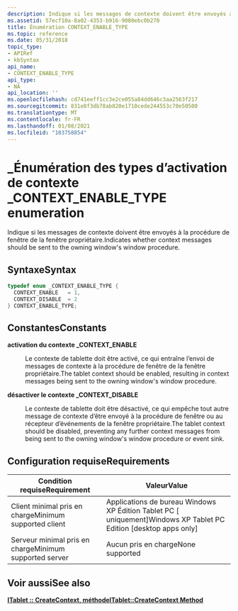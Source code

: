 ```yaml
---
description: Indique si les messages de contexte doivent être envoyés à la procédure de fenêtre de la fenêtre propriétaire.
ms.assetid: 57ecf10a-8a02-4353-b916-9080ebc0b270
title: Énumération CONTEXT_ENABLE_TYPE
ms.topic: reference
ms.date: 05/31/2018
topic_type:
- APIRef
- kbSyntax
api_name:
- CONTEXT_ENABLE_TYPE
api_type:
- NA
api_location: ''
ms.openlocfilehash: cd741eeff1cc3e2ce055a84dd646c3aa2563f217
ms.sourcegitcommit: 831e8f3db78ab820e1710cede244553c70e50500
ms.translationtype: MT
ms.contentlocale: fr-FR
ms.lasthandoff: 01/08/2021
ms.locfileid: "103758854"
---
```

# <a name="context_enable_type-enumeration"></a><span data-ttu-id="0450d-103">\_Énumération des types d’activation de contexte \_</span><span class="sxs-lookup"><span data-stu-id="0450d-103">CONTEXT\_ENABLE\_TYPE enumeration</span></span>

<span data-ttu-id="0450d-104">Indique si les messages de contexte doivent être envoyés à la procédure de fenêtre de la fenêtre propriétaire.</span><span class="sxs-lookup"><span data-stu-id="0450d-104">Indicates whether context messages should be sent to the owning window's window procedure.</span></span>

## <a name="syntax"></a><span data-ttu-id="0450d-105">Syntaxe</span><span class="sxs-lookup"><span data-stu-id="0450d-105">Syntax</span></span>


```C++
typedef enum _CONTEXT_ENABLE_TYPE { 
  CONTEXT_ENABLE   = 1,
  CONTEXT_DISABLE  = 2
} CONTEXT_ENABLE_TYPE;
```



## <a name="constants"></a><span data-ttu-id="0450d-106">Constantes</span><span class="sxs-lookup"><span data-stu-id="0450d-106">Constants</span></span>

<dl> <dt>

<span data-ttu-id="0450d-107"><span id="CONTEXT_ENABLE"></span><span id="context_enable"></span>**activation du contexte \_**</span><span class="sxs-lookup"><span data-stu-id="0450d-107"><span id="CONTEXT_ENABLE"></span><span id="context_enable"></span>**CONTEXT\_ENABLE**</span></span>
</dt> <dd>

<span data-ttu-id="0450d-108">Le contexte de tablette doit être activé, ce qui entraîne l’envoi de messages de contexte à la procédure de fenêtre de la fenêtre propriétaire.</span><span class="sxs-lookup"><span data-stu-id="0450d-108">The tablet context should be enabled, resulting in context messages being sent to the owning window's window procedure.</span></span>

</dd> <dt>

<span data-ttu-id="0450d-109"><span id="CONTEXT_DISABLE"></span><span id="context_disable"></span>**désactiver le contexte \_**</span><span class="sxs-lookup"><span data-stu-id="0450d-109"><span id="CONTEXT_DISABLE"></span><span id="context_disable"></span>**CONTEXT\_DISABLE**</span></span>
</dt> <dd>

<span data-ttu-id="0450d-110">Le contexte de tablette doit être désactivé, ce qui empêche tout autre message de contexte d’être envoyé à la procédure de fenêtre ou au récepteur d’événements de la fenêtre propriétaire.</span><span class="sxs-lookup"><span data-stu-id="0450d-110">The tablet context should be disabled, preventing any further context messages from being sent to the owning window's window procedure or event sink.</span></span>

</dd> </dl>

## <a name="requirements"></a><span data-ttu-id="0450d-111">Configuration requise</span><span class="sxs-lookup"><span data-stu-id="0450d-111">Requirements</span></span>



| <span data-ttu-id="0450d-112">Condition requise</span><span class="sxs-lookup"><span data-stu-id="0450d-112">Requirement</span></span> | <span data-ttu-id="0450d-113">Valeur</span><span class="sxs-lookup"><span data-stu-id="0450d-113">Value</span></span> |
|-------------------------------------|---------------------------------------------------------------|
| <span data-ttu-id="0450d-114">Client minimal pris en charge</span><span class="sxs-lookup"><span data-stu-id="0450d-114">Minimum supported client</span></span><br/> | <span data-ttu-id="0450d-115">Applications de bureau Windows XP Édition Tablet PC \[ uniquement\]</span><span class="sxs-lookup"><span data-stu-id="0450d-115">Windows XP Tablet PC Edition \[desktop apps only\]</span></span><br/> |
| <span data-ttu-id="0450d-116">Serveur minimal pris en charge</span><span class="sxs-lookup"><span data-stu-id="0450d-116">Minimum supported server</span></span><br/> | <span data-ttu-id="0450d-117">Aucun pris en charge</span><span class="sxs-lookup"><span data-stu-id="0450d-117">None supported</span></span><br/>                                     |



## <a name="see-also"></a><span data-ttu-id="0450d-118">Voir aussi</span><span class="sxs-lookup"><span data-stu-id="0450d-118">See also</span></span>

<dl> <dt>

[<span data-ttu-id="0450d-119">**ITablet :: CreateContext, méthode**</span><span class="sxs-lookup"><span data-stu-id="0450d-119">**ITablet::CreateContext Method**</span></span>](itablet-createcontext.md)
</dt> </dl>

 

 




